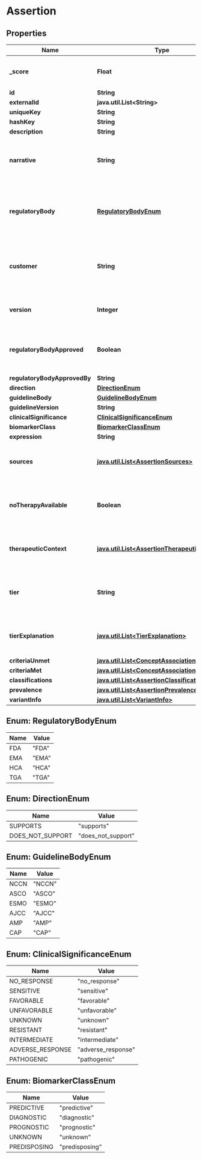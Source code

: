 # Assertion

## Properties
Name | Type | Description | Notes
------------ | ------------- | ------------- | -------------
**_score** | **Float** | indicator of the quality of the match. |  [optional]
**id** | **String** |  | 
**externalId** | **java.util.List&lt;String&gt;** |  |  [optional]
**uniqueKey** | **String** |  | 
**hashKey** | **String** |  |  [optional]
**description** | **String** |  |  [optional]
**narrative** | **String** | A human readeable narrative describing the assertion. |  [optional]
**regulatoryBody** | [**RegulatoryBodyEnum**](#RegulatoryBodyEnum) | The regulatory body that has governance over this assertion. | 
**customer** | **String** | The customer identifier that has governance over this assertion. | 
**version** | **Integer** | The assertion set version number. | 
**regulatoryBodyApproved** | **Boolean** | If true, this assertion&#x27;s therapuetic context has regulatory approval. |  [optional]
**regulatoryBodyApprovedBy** | **String** |  |  [optional]
**direction** | [**DirectionEnum**](#DirectionEnum) |  |  [optional]
**guidelineBody** | [**GuidelineBodyEnum**](#GuidelineBodyEnum) |  |  [optional]
**guidelineVersion** | **String** |  |  [optional]
**clinicalSignificance** | [**ClinicalSignificanceEnum**](#ClinicalSignificanceEnum) |  |  [optional]
**biomarkerClass** | [**BiomarkerClassEnum**](#BiomarkerClassEnum) |  |  [optional]
**expression** | **String** |  |  [optional]
**sources** | [**java.util.List&lt;AssertionSources&gt;**](AssertionSources.md) | The supporting evidence for this assertion. |  [optional]
**noTherapyAvailable** | **Boolean** | If true, there is no therapy related to this assertion. |  [optional]
**therapeuticContext** | [**java.util.List&lt;AssertionTherapeuticContext&gt;**](AssertionTherapeuticContext.md) | The therapies associated with this assertion. |  [optional]
**tier** | **String** | The tiering template specific tier associated with the therapy. |  [optional]
**tierExplanation** | [**java.util.List&lt;TierExplanation&gt;**](TierExplanation.md) | The explanation of how the tier was calculated. |  [optional]
**criteriaUnmet** | [**java.util.List&lt;ConceptAssociation&gt;**](ConceptAssociation.md) |  |  [optional]
**criteriaMet** | [**java.util.List&lt;ConceptAssociation&gt;**](ConceptAssociation.md) |  |  [optional]
**classifications** | [**java.util.List&lt;AssertionClassifications&gt;**](AssertionClassifications.md) |  |  [optional]
**prevalence** | [**java.util.List&lt;AssertionPrevalence&gt;**](AssertionPrevalence.md) |  |  [optional]
**variantInfo** | [**java.util.List&lt;VariantInfo&gt;**](VariantInfo.md) |  |  [optional]

<a name="RegulatoryBodyEnum"></a>
## Enum: RegulatoryBodyEnum
Name | Value
---- | -----
FDA | &quot;FDA&quot;
EMA | &quot;EMA&quot;
HCA | &quot;HCA&quot;
TGA | &quot;TGA&quot;

<a name="DirectionEnum"></a>
## Enum: DirectionEnum
Name | Value
---- | -----
SUPPORTS | &quot;supports&quot;
DOES_NOT_SUPPORT | &quot;does_not_support&quot;

<a name="GuidelineBodyEnum"></a>
## Enum: GuidelineBodyEnum
Name | Value
---- | -----
NCCN | &quot;NCCN&quot;
ASCO | &quot;ASCO&quot;
ESMO | &quot;ESMO&quot;
AJCC | &quot;AJCC&quot;
AMP | &quot;AMP&quot;
CAP | &quot;CAP&quot;

<a name="ClinicalSignificanceEnum"></a>
## Enum: ClinicalSignificanceEnum
Name | Value
---- | -----
NO_RESPONSE | &quot;no_response&quot;
SENSITIVE | &quot;sensitive&quot;
FAVORABLE | &quot;favorable&quot;
UNFAVORABLE | &quot;unfavorable&quot;
UNKNOWN | &quot;unknown&quot;
RESISTANT | &quot;resistant&quot;
INTERMEDIATE | &quot;intermediate&quot;
ADVERSE_RESPONSE | &quot;adverse_response&quot;
PATHOGENIC | &quot;pathogenic&quot;

<a name="BiomarkerClassEnum"></a>
## Enum: BiomarkerClassEnum
Name | Value
---- | -----
PREDICTIVE | &quot;predictive&quot;
DIAGNOSTIC | &quot;diagnostic&quot;
PROGNOSTIC | &quot;prognostic&quot;
UNKNOWN | &quot;unknown&quot;
PREDISPOSING | &quot;predisposing&quot;
